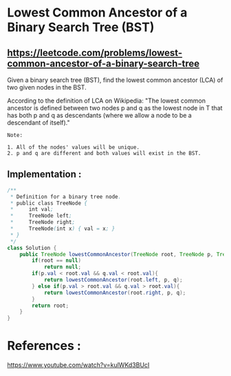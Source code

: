 # Lowest Common Ancestor of a Binary Search Tree (BST)
## https://leetcode.com/problems/lowest-common-ancestor-of-a-binary-search-tree

Given a binary search tree (BST), find the lowest common ancestor (LCA) of two given nodes in the BST.

According to the definition of LCA on Wikipedia: "The lowest common ancestor is defined between two nodes p and q as the lowest node in T that has both p and q as descendants (where we allow a node to be a descendant of itself)."

```
Note:

1. All of the nodes' values will be unique.
2. p and q are different and both values will exist in the BST.
```

## Implementation :

```java
/**
 * Definition for a binary tree node.
 * public class TreeNode {
 *     int val;
 *     TreeNode left;
 *     TreeNode right;
 *     TreeNode(int x) { val = x; }
 * }
 */
class Solution {
    public TreeNode lowestCommonAncestor(TreeNode root, TreeNode p, TreeNode q) {
        if(root == null)
            return null;
        if(p.val < root.val && q.val < root.val){
            return lowestCommonAncestor(root.left, p, q);
        } else if(p.val > root.val && q.val > root.val){
            return lowestCommonAncestor(root.right, p, q);
        }
        return root;
    }
}
```

# References :
https://www.youtube.com/watch?v=kulWKd3BUcI
